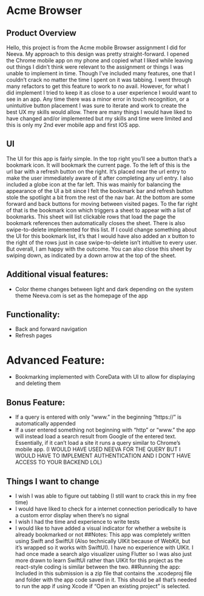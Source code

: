 # Acme Browser

## Product Overview
Hello, this project is from the Acme mobile Browser assignment I did for Neeva. My approach to this design was pretty straight-forward. 
I opened the Chrome mobile app on my phone and copied what I liked while leaving out things I didn’t think were relevant to the assignment or things I was unable to implement 
in time. Though I’ve included many features, one that I couldn’t crack no matter the time I spent on it was tabbing. I went through many refactors to get this feature to 
work to no avail. However, for what I did implement I tried to keep it as close to a user experience I would want to see in an app. Any time there was a minor error 
in touch recognition, or a unintuitive button placement I was sure to iterate and work to create the best UX my skills would allow. There are many things I would have 
liked to have changed and/or implemented but my skills and time were limited and this is only my 2nd ever mobile app and first IOS app.
## UI
The UI for this app is fairly simple. In the top right you’ll see a button that’s a bookmark icon. It will bookmark the current page. To the left of this is the url bar with a refresh button on the right. It’s placed near the url entry to make the user immediately aware of it after completing any url entry. I also included a globe icon at the far left. This was mainly for balancing the appearance of the UI a bit since I felt the bookmark bar and refresh button stole the spotlight a bit from the rest of the nav bar. At the bottom are some forward and back buttons for moving between visited pages. To the far right of that is the bookmark icon which triggers a sheet to appear with a list of bookmarks. This sheet will list clickable rows that load the page the bookmark references then automatically closes the sheet. There is also swipe-to-delete implemented for this list. If I could change something about the UI for this bookmark list, it’s that I would have also added an x button to the right of the rows just in case swipe-to-delete isn’t intuitive to every user. But overall, I am happy with the outcome. You can also close this sheet by swiping down, as indicated by a down arrow at the top of the sheet.

## Additional visual features:
 - Color theme changes between light and dark depending on the system theme
Neeva.com is set as the homepage of the app
## Functionality:
 - Back and forward navigation
 - Refresh pages 
# Advanced Feature:
 - Bookmarking implemented with CoreData with UI to allow for displaying and deleting them
## Bonus Feature:
 - If a query is entered with only “www.” in the beginning “https://” is automatically appended
 - If a user entered something not beginning with “http” or “www.” the app will instead load a search result from Google of the entered text. Essentially, if it can’t load a site it runs a query similar to Chrome’s mobile app. (I WOULD HAVE USED NEEVA FOR THE QUERY BUT I WOULD HAVE TO IMPLEMENT AUTHENTICATION AND I DON’T HAVE ACCESS TO YOUR BACKEND LOL)
## Things I want to change
 - I wish I was able to figure out tabbing (I still want to crack this in my free time)
 - I would have liked to check for a internet connection periodically to have a custom error display when there’s no signal
 - I wish I had the time and experience to write tests
 - I would like to have added a visual indicator for whether a website is already bookmarked or not
##Notes:
This app was completely written using Swift and SwiftUI (Also technically UIKit because of WebKit, but it’s wrapped so it works with SwiftUI). I have no experience with UIKit. I had once made a search algo visualizer using Flutter so I was also just more drawn to learn SwiftUI rather than UIKit for this project as the react-style coding is similar between the two. 
##Running the app:
Included in this submission is a zip file that contains the .xcodeproj file and folder with the app code saved in it. This should be all that’s needed to run the app if using Xcode if “Open an existing project” is selected.
